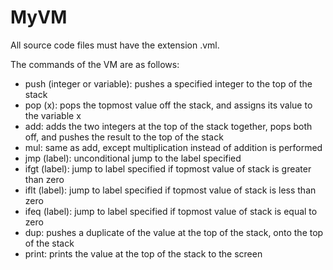 # MyVM

All source code files must have the extension .vml. 

The commands of the VM are as follows:

+ push (integer or variable): pushes a specified integer to the top of the stack
+ pop (x): pops the topmost value off the stack, and assigns its value to the variable x
+ add: adds the two integers at the top of the stack together, pops both off, and pushes the result to the top of the stack
+ mul: same as add, except multiplication instead of addition is performed
+ jmp (label): unconditional jump to the label specified
+ ifgt (label): jump to label specified if topmost value of stack is greater than zero
+ iflt (label): jump to label specified if topmost value of stack is less than zero
+ ifeq (label): jump to label specified if topmost value of stack is equal to zero
+ dup: pushes a duplicate of the value at the top of the stack, onto the top of the stack
+ print: prints the value at the top of the stack to the screen
